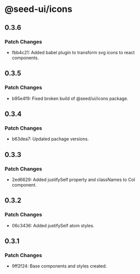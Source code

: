 # @seed-ui/icons

## 0.3.6

### Patch Changes

- fbb4c21: Added babel plugin to transform svg icons to react components.

## 0.3.5

### Patch Changes

- b95e4f9: Fixed broken build of @seed/ui/icons package.

## 0.3.4

### Patch Changes

- b63dea7: Updated pachage versions.

## 0.3.3

### Patch Changes

- 2ed6629: Added justifySelf property and classNames to Col component.

## 0.3.2

### Patch Changes

- 06c3436: Added justifySelf atom styles.

## 0.3.1

### Patch Changes

- 9ff2f24: Base components and styles created.
